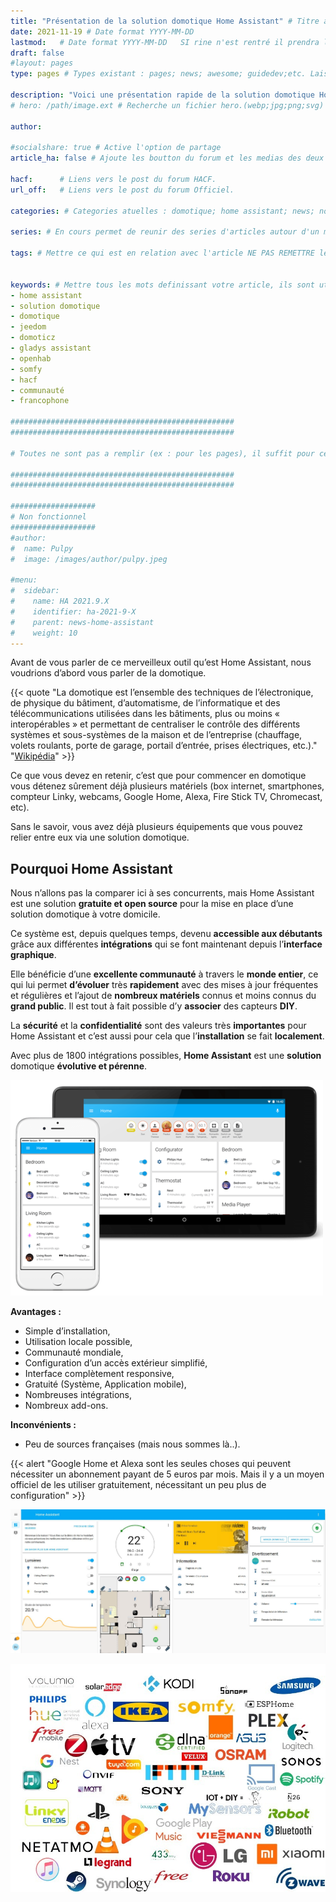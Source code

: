 ```yaml
---
title: "Présentation de la solution domotique Home Assistant" # Titre article explicite
date: 2021-11-19 # Date format YYYY-MM-DD
lastmod:   # Date format YYYY-MM-DD   SI rine n'est rentré il prendra la modification GIT.
draft: false
#layout: pages 
type: pages # Types existant : pages; news; awesome; guidedev;etc. Laisser vide pour les articles

description: "Voici une présentation rapide de la solution domotique Home assistant et pourquoi notre communauté la voit comme la solution domotique surpassant largement tous ses concurrents." # Description du sujet.
# hero: /path/image.ext # Recherche un fichier hero.(webp;jpg;png;svg) a la racine du dossier OU si un hero est defini ici SINON il prend un hero par defaut.

author:

#socialshare: true # Active l'option de partage
article_ha: false # Ajoute les boutton du forum et les medias des deux communautés Home Assistant (Off et HACF)

hacf:      # Liens vers le post du forum HACF.
url_off:   # Liens vers le post du forum Officiel.

categories: # Categories atuelles : domotique; home assistant; news; nodered;....

series: # En cours permet de reunir des series d'articles autour d'un meme sujet (ex : bien debuter avec HA; ou les addons essentiels pour commencer).
  
tags: # Mettre ce qui est en relation avec l'article NE PAS REMETTRE les categories.


keywords: # Mettre tous les mots definissant votre article, ils sont utilisés pour le referencement. PAS de limitation.
- home assistant
- solution domotique
- domotique
- jeedom
- domoticz
- gladys assistant
- openhab
- somfy
- hacf
- communauté
- francophone

##################################################
##################################################

# Toutes ne sont pas a remplir (ex : pour les pages), il suffit pour cela de ne rien  mettre apres les : ou alors de commenter la ligne avec un # devant.

##################################################
##################################################

###################
# Non fonctionnel
###################
#author:
#  name: Pulpy
#  image: /images/author/pulpy.jpeg

#menu:
#  sidebar:
#    name: HA 2021.9.X
#    identifier: ha-2021-9-X
#    parent: news-home-assistant
#    weight: 10
---
```

Avant de vous parler de ce merveilleux outil qu’est Home Assistant, nous voudrions d’abord vous parler de la domotique.

{{< quote "La domotique est l’ensemble des techniques de l’électronique, de physique du bâtiment, d’automatisme, de l’informatique et des télécommunications utilisées dans les bâtiments, plus ou moins « interopérables » et permettant de centraliser le contrôle des différents systèmes et sous-systèmes de la maison et de l’entreprise (chauffage, volets roulants, porte de garage, portail d’entrée, prises électriques, etc.)." "[Wikipédia](https://fr.wikipedia.org/wiki/Domotique)" >}}




Ce que vous devez en retenir, c’est que pour commencer en domotique vous détenez sûrement déjà plusieurs matériels (box internet, smartphones, compteur Linky, webcams, Google Home, Alexa, Fire Stick TV, Chromecast, etc).

Sans le savoir, vous avez déjà plusieurs équipements que vous pouvez relier entre eux via une solution domotique.

## Pourquoi Home Assistant

Nous n’allons pas la comparer ici à ses concurrents, mais Home Assistant est une solution **gratuite et open source** pour la mise en place d’une solution domotique à votre domicile.

Ce système est, depuis quelques temps, devenu **accessible aux débutants** grâce aux différentes **intégrations** qui se font maintenant depuis l’**interface graphique**.

Elle bénéficie d’une **excellente communauté** à travers le **monde entier**, ce qui lui permet **d’évoluer** très **rapidement** avec des mises à jour fréquentes et régulières et l’ajout de **nombreux matériels** connus et moins connus du **grand public**. Il est tout à fait possible d’y **associer** des capteurs **DIY**.

La **sécurité** et la **confidentialité** sont des valeurs très **importantes** pour Home Assistant et c’est aussi pour cela que l’**installation** se fait **localement**.

Avec plus de 1800 intégrations possibles, **Home Assistant** est une **solution** domotique **évolutive et pérenne**.

![Interface de Home Assistant](img/decouverteHomeAssistantMobile.png)

**Avantages :**
* Simple d’installation,
* Utilisation locale possible,
* Communauté mondiale,
* Configuration d’un accès extérieur simplifié,
* Interface complètement responsive,
* Gratuité (Système, Application mobile),
* Nombreuses intégrations,
* Nombreux add-ons.

**Inconvénients :**
* Peu de sources françaises (mais nous sommes là..).

{{< alert "Google Home et Alexa sont les seules choses qui peuvent nécessiter un abonnement payant de 5 euros par mois. Mais il y a un moyen officiel de les utiliser gratuitement, nécessitant un peu plus de configuration" >}}

![Interface Home Assistant](img/DecouverteHomeAssistant.jpg)

![Quelques marques et protocoles supportés par Home Assistant](img/NuageMarques.jpg)